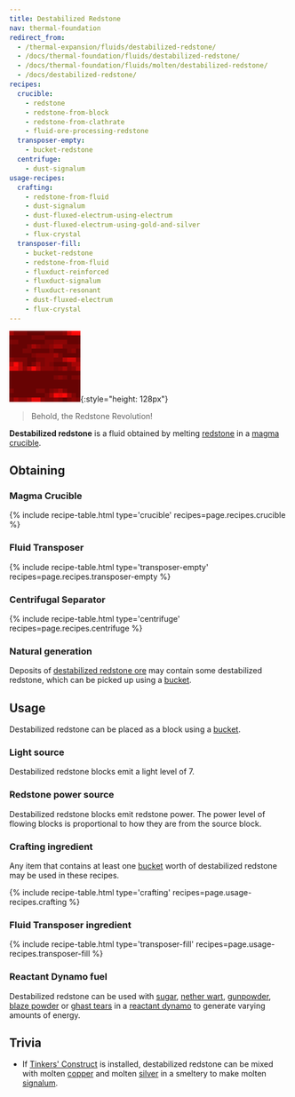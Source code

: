 ```yaml
---
title: Destabilized Redstone
nav: thermal-foundation
redirect_from:
  - /thermal-expansion/fluids/destabilized-redstone/
  - /docs/thermal-foundation/fluids/destabilized-redstone/
  - /docs/thermal-foundation/fluids/molten/destabilized-redstone/
  - /docs/destabilized-redstone/
recipes:
  crucible:
    - redstone
    - redstone-from-block
    - redstone-from-clathrate
    - fluid-ore-processing-redstone
  transposer-empty:
    - bucket-redstone
  centrifuge:
    - dust-signalum
usage-recipes:
  crafting:
    - redstone-from-fluid
    - dust-signalum
    - dust-fluxed-electrum-using-electrum
    - dust-fluxed-electrum-using-gold-and-silver
    - flux-crystal
  transposer-fill:
    - bucket-redstone
    - redstone-from-fluid
    - fluxduct-reinforced
    - fluxduct-signalum
    - fluxduct-resonant
    - dust-fluxed-electrum
    - flux-crystal
---
```


![Destabilized redstone](/assets/images/thermal-foundation/destabilized-redstone.gif){:style="height: 128px"}

> Behold, the Redstone Revolution!


**Destabilized redstone** is a fluid obtained by melting
[redstone](https://minecraft.gamepedia.com/Redstone) in a [magma
crucible](/docs/magma-crucible/).


Obtaining
---------

### Magma Crucible
{% include recipe-table.html type='crucible' recipes=page.recipes.crucible %}

### Fluid Transposer
{% include recipe-table.html type='transposer-empty' recipes=page.recipes.transposer-empty %}

### Centrifugal Separator
{% include recipe-table.html type='centrifuge' recipes=page.recipes.centrifuge %}

### Natural generation
Deposits of [destabilized redstone ore](/docs/destabilized-redstone-ore/) may
contain some destabilized redstone, which can be picked up using a
[bucket](https://minecraft.gamepedia.com/Bucket).


Usage
-----

Destabilized redstone can be placed as a block using a
[bucket](https://minecraft.gamepedia.com/Bucket).

### Light source
Destabilized redstone blocks emit a light level of 7.

### Redstone power source
Destabilized redstone blocks emit redstone power. The power level of flowing
blocks is proportional to how they are from the source block.

### Crafting ingredient
Any item that contains at least one
[bucket](https://minecraft.gamepedia.com/Bucket) worth of destabilized redstone
may be used in these recipes.

{% include recipe-table.html type='crafting' recipes=page.usage-recipes.crafting %}

### Fluid Transposer ingredient
{% include recipe-table.html type='transposer-fill' recipes=page.usage-recipes.transposer-fill %}

### Reactant Dynamo fuel
Destabilized redstone can be used with
[sugar](https://minecraft.gamepedia.com/Sugar), [nether
wart](https://minecraft.gamepedia.com/Nether_Wart),
[gunpowder](https://minecraft.gamepedia.com/Gunpowder), [blaze
powder](https://minecraft.gamepedia.com/Blaze_Powder) or [ghast
tears](https://minecraft.gamepedia.com/Ghast_Tear) in a [reactant
dynamo](/docs/reactant-dynamo/) to generate varying amounts of energy.


Trivia
------

* If [Tinkers'
  Construct](https://minecraft.curseforge.com/projects/tinkers-construct) is
  installed, destabilized redstone can be mixed with molten
  [copper](/docs/copper-ingot/) and molten [silver](/docs/silver-ingot/) in a
  smeltery to make molten [signalum](/docs/signalum-ingot/).
